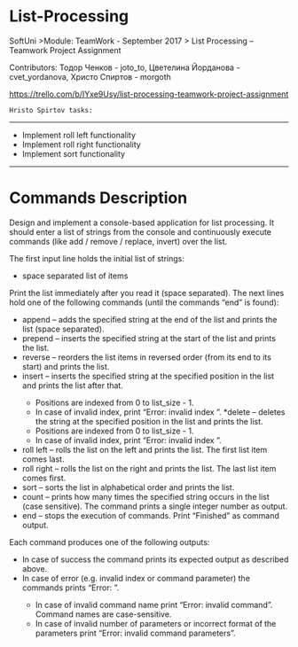 # List-Processing
SoftUni >Module: TeamWork - September 2017 > List Processing – Teamwork Project Assignment

Contributors: Тодор Ченков - joto_to, Цветелина Йорданова - cvet_yordanova, Христо Спиртов - morgoth

https://trello.com/b/IYxe9Usy/list-processing-teamwork-project-assignment

	Hristo Spirtov tasks:
--------------------------------------------------------
- Implement roll left functionality
- Implement roll right functionality
- Implement sort functionality

------

# Commands Description
Design and implement a console-based application for list processing. It should enter a list of strings from the console and continuously execute commands (like add / remove / replace, invert) over the list. 

The first input line holds the initial list of strings:
* space separated list of items

Print the list immediately after you read it (space separated).
The next lines hold one of the following commands (until the commands “end” is found):
* append <string> – adds the specified string at the end of the list and prints the list (space separated).
* prepend <string> – inserts the specified string at the start of the list and prints the list.
* reverse – reorders the list items in reversed order (from its end to its start) and prints the list.
* insert <index> <string> – inserts the specified string at the specified position in the list and prints the list after that.
    * Positions are indexed from 0 to list_size - 1.
    * In case of invalid index, print “Error: invalid index <index>”.
*delete <index> – deletes the string at the specified position in the list and prints the list.
    * Positions are indexed from 0 to list_size - 1.
    * In case of invalid index, print “Error: invalid index <index>”.
* roll left – rolls the list on the left and prints the list. The first list item comes last.
* roll right – rolls the list on the right and prints the list. The last list item comes first.
* sort – sorts the list in alphabetical order and prints the list.
* count <string> – prints how many times the specified string occurs in the list (case sensitive). The command prints a single integer number as output.
* end – stops the execution of commands. Print “Finished” as command output.
  
Each command produces one of the following outputs:
* In case of success the command prints its expected output as described above.
* In case of error (e.g. invalid index or command parameter) the commands prints “Error: <error message>”.
    * In case of invalid command name print “Error: invalid command”. Command names are case-sensitive.
    * In case of invalid number of parameters or incorrect format of the parameters print “Error: invalid command parameters”.
